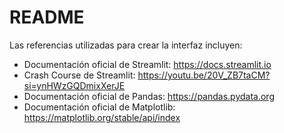 # README
Las referencias utilizadas para crear la interfaz incluyen:
* Documentación oficial de Streamlit: https://docs.streamlit.io
* Crash Course de Streamlit: https://youtu.be/20V_ZB7taCM?si=ynHWzGQDmixXerJE
* Documentación oficial de Pandas: https://pandas.pydata.org
* Documentación oficial de Matplotlib: https://matplotlib.org/stable/api/index
